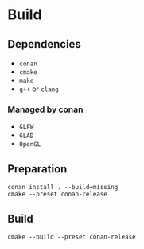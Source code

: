 # Build

## Dependencies

- `conan`
- `cmake`
- `make`
- `g++` or `clang`

### Managed by conan

- `GLFW`
- `GLAD`
- `OpenGL`

## Preparation

```
conan install . --build=missing
cmake --preset conan-release
```

## Build

```
cmake --build --preset conan-release
```

